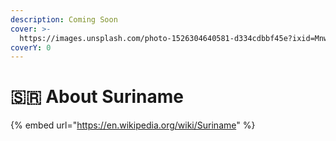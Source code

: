 ```yaml
---
description: Coming Soon
cover: >-
  https://images.unsplash.com/photo-1526304640581-d334cdbbf45e?ixid=MnwxMjA3fDB8MHxwaG90by1wYWdlfHx8fGVufDB8fHx8&ixlib=rb-1.2.1&auto=format&fit=crop&w=2970&q=80
coverY: 0
---
```


# 🇸🇷 About Suriname

{% embed url="https://en.wikipedia.org/wiki/Suriname" %}
